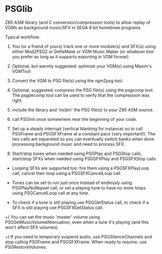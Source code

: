 PSGlib
======

Z80 ASM library (and C conversion/compression tools) to allow replay of VGMs as background music/SFX in SEGA 8 bit homebrew programs

Typical workflow:

1) You (or a friend of yours) track one or more module(s) and SFX(s) using either Mod2PSG2 or DefleMask or VGM Music Maker (or whatever tool you prefer as long as it supports exporting in VGM format).

2) Optional, but warmly suggested: optimize your VGM(s) using Maxim's VGMTool

3) Convert the VGM to PSG file(s) using the vgm2psg tool.

4) Optional, suggested: compress the PSG file(s) using the psgcomp tool. The psgdecomp tool can be used to verify that the compression was right.

5) include the library and 'incbin' the PSG file(s) to your Z80 ASM source.

6) call PSGInit once somewhere near the beginning of your code.

7) Set up a steady interrupt (vertical blanking for instance) so to call PSGFrame and PSGSFXFrame at a constant pace (very important!). The two calls are separated so you can eventually switch banks when done processing background music and need to process SFX.

8) Start/stop tunes when needed using PSGPlay and PSGStop calls, start/stop SFXs when needed using PSGSFXPlay and PSGSFXStop calls.
   
 * Looping SFXs are supported too: fire them using a PSGSFXPlayLoop call, cancel their loop using a PSGSFXCancelLoop call.

 * Tunes can be set to run just once instead of endlessly using PSGPlayNoRepeat call, or set a playing tune to have no more loops using PSGCancelLoop call at any time.
 
 * To check if a tune is still playing use PSGGetStatus call, to check if a SFX is still playing use PSGSFXGetStatus call.
 
+) You can set the music 'master' volume using PSGSetMusicVolumeAttenuation, even when a tune it's playing (and this won't affect SFX volumes).
 
+) If you need to temporary suspend audio, use PSGSilenceChannels and stop calling PSGFrame and PSGSFXFrame. When ready to resume, use PSGRestoreVolumes.
